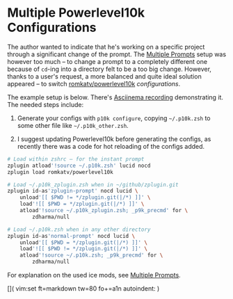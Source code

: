 # Multiple Powerlevel10k Configurations

The author wanted to indicate that he's working on a specific project through
a significant change of the prompt. The [Multiple Prompts](../Multiple-prompts)
setup was however too much – to change a prompt to a completely different one
because of `cd`-ing into a directory felt to be a too big change. However,
thanks to a user's request, a more balanced and quite ideal solution appeared
– to switch [romkatv/powerlevel10k](https://github.com/romkatv/powerlevel10k)
*configurations*.

The example setup is below. There's [Asciinema
recording](https://asciinema.org/a/285760) demonstrating it. The needed steps
include:

1. Generate your configs with `p10k configure`, copying `~/.p10k.zsh` to some
   other file like `~/.p10k_other.zsh`.

2. I suggest updating Powerlevel10k before generating the configs, as recently
   there was a code for hot reloading of the configs added.


```zsh
# Load within zshrc – for the instant prompt
zplugin atload'!source ~/.p10k.zsh' lucid nocd
zplugin load romkatv/powerlevel10k

# Load ~/.p10k_zplugin.zsh when in ~/github/zplugin.git
zplugin id-as'zplugin-prompt' nocd lucid \
    unload'[[ $PWD != */zplugin.git(|/*) ]]' \
    load'![[ $PWD = */zplugin.git(|/*) ]]' \
    atload'!source ~/.p10k_zplugin.zsh; _p9k_precmd' for \
        zdharma/null

# Load ~/.p10k.zsh when in any other directory
zplugin id-as'normal-prompt' nocd lucid \
    unload'[[ $PWD = */zplugin.git(|/*) ]]' \
    load'![[ $PWD != */zplugin.git(|/*) ]]' \
    atload'!source ~/.p10k.zsh; _p9k_precmd' for \
        zdharma/null
```

For explanation on the used ice mods, see [Multiple Prompts](../Multiple-prompts).

[]( vim:set ft=markdown tw=80 fo+=a1n autoindent: )
